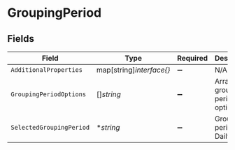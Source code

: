 # GroupingPeriod


## Fields

| Field                             | Type                              | Required                          | Description                       |
| --------------------------------- | --------------------------------- | --------------------------------- | --------------------------------- |
| `AdditionalProperties`            | map[string]*interface{}*          | :heavy_minus_sign:                | N/A                               |
| `GroupingPeriodOptions`           | []*string*                        | :heavy_minus_sign:                | Array of grouping period options. |
| `SelectedGroupingPeriod`          | **string*                         | :heavy_minus_sign:                | Grouping period i.e. Daily sales. |